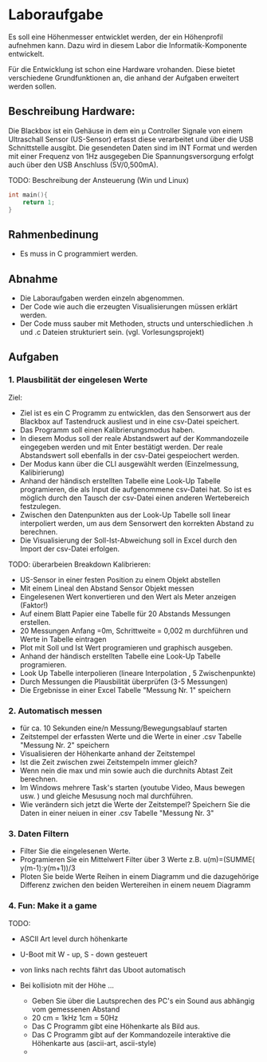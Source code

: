 # Laboraufgabe

Es soll eine Höhenmesser entwicklet werden, der ein Höhenprofil aufnehmen kann. Dazu wird in diesem Labor die Informatik-Komponente entwickelt.

Für die Entwicklung ist schon eine Hardware vrohanden. Diese bietet verschiedene Grundfunktionen an, die anhand der Aufgaben erweitert werden sollen.

## Beschreibung Hardware:

Die Blackbox ist ein Gehäuse in dem ein µ Controller Signale von einem Ultraschall Sensor (US-Sensor) erfasst diese verarbeitet und über die USB Schnittstelle ausgibt.
Die gesendeten Daten sind im INT Format und werden mit einer Frequenz von 1Hz ausgegeben
Die Spannungsversorgung erfolgt auch über den USB Anschluss (5V/0,500mA).

TODO: Beschreibung der Ansteuerung (Win und Linux)

```c
int main(){
    return 1;
}
```

## Rahmenbedinung

- Es muss in C programmiert werden.

## Abnahme

- Die Laboraufgaben werden einzeln abgenommen.
- Der Code wie auch die erzeugten Visualisierungen müssen erklärt werden.
- Der Code muss sauber mit Methoden, structs und unterschiedlichen .h und .c Dateien strukturiert sein. (vgl. Vorlesungsprojekt)

## Aufgaben

### 1. Plausbilität der eingelesen Werte

Ziel: 

- Ziel ist es ein C Programm zu entwicklen, das den Sensorwert aus der Blackbox auf Tastendruck ausliest und in eine csv-Datei speichert. 
- Das Programm soll einen Kalibrierungsmodus haben. 
- In diesem Modus soll der reale Abstandswert auf der Kommandozeile eingegeben werden und mit Enter bestätigt werden. Der reale Abstandswert soll ebenfalls in der csv-Datei gespeiochert werden.
- Der Modus kann über die CLI ausgewählt werden (Einzelmessung, Kalibirierung)
- Anhand der händisch erstellten Tabelle eine Look-Up Tabelle programieren, die als Input die aufgenommene csv-Datei hat. So ist es möglich durch den Tausch der csv-Datei einen anderen Wertebereich festzulegen.
- Zwischen den Datenpunkten aus der Look-Up Tabelle soll linear interpoliert werden, um aus dem Sensorwert den korrekten Abstand zu berechnen.
- Die Visualisierung der Soll-Ist-Abweichung soll in Excel durch den Import der csv-Datei erfolgen.

TODO: überarbeien
Breakdown Kalibrieren:

   - US-Sensor in einer festen Position zu einem Objekt abstellen
   - Mit einem Lineal den Abstand Sensor Objekt messen
   - Eingelesenen Wert konvertieren und den Wert als Meter anzeigen (Faktor!)
   - Auf einem Blatt Papier eine Tabelle für 20 Abstands Messungen erstellen.
   - 20 Messungen Anfang =0m, Schrittweite = 0,002 m  durchführen und Werte in Tabelle eintragen
   - Plot mit Soll und Ist Wert programieren und graphisch ausgeben.
   - Anhand der händisch erstellten Tabelle eine Look-Up Tabelle programieren.
   - Look Up Tabelle interpolieren (lineare Interpolation , 5 Zwischenpunkte)
   - Durch Messungen die Plausbilität überprüfen (3-5 Messungen)
   - Die Ergebnisse in einer Excel Tabelle "Messung Nr. 1" speichern


### 2. Automatisch messen

   - für ca. 10 Sekunden eine/n Messung/Bewegungsablauf starten
   - Zeitstempel der erfassten Werte und die Werte in einer .csv Tabelle "Messung Nr. 2" speichern
   - Visualisieren der Höhenkarte anhand der Zeitstempel
   - Ist die Zeit zwischen zwei Zeitstempeln immer gleich?
   - Wenn nein die max und min sowie auch die durchnits Abtast Zeit berechnen.
   - Im Windows mehrere Task's starten (youtube Video, Maus bewegen usw. ) und gleiche Mesusung noch mal durchführen.
   - Wie verändern sich jetzt die Werte der Zeitstempel? Speichern Sie die Daten in einer neiuen in einer .csv Tabelle
     "Messung Nr. 3"


### 3. Daten Filtern

   - Filter Sie die eingelesenen Werte.
   - Programieren Sie ein Mittelwert Filter über 3 Werte  z.B. u(m)=(SUMME( y(m-1):y(m+1))/3
   - Ploten Sie beide Werte Reihen in einem Diagramm und die dazugehörige Differenz zwichen den beiden Wertereihen
     in einem neuem Diagramm

### 4. Fun: Make it a game

TODO:

- ASCII Art level durch höhenkarte
- U-Boot mit W - up, S - down gesteuert
- von links nach rechts fährt das Uboot automatisch
- Bei kollisiotn mit der Höhe ...

  - Geben Sie über die Lautsprechen des PC's ein Sound aus abhängig vom gemessenen Abstand
  - 20 cm = 1kHz  1cm = 50Hz
  - Das C Programm gibt eine Höhenkarte als Bild aus.
  - Das C Programm gibt auf der Kommandozeile interaktive die Höhenkarte aus (ascii-art, ascii-style)
  - 
